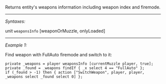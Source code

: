 Returns entity's weapons information including weapon index and firemode.


---
*Syntaxes:*

unit `weaponsInfo` [weaponOrMuzzle, onlyLoaded]

---
*Example 1:*

Find weapon with FullAuto firemode and switch to it: 
```sqf
private _weapons = player weaponsInfo [currentMuzzle player, true];
private _found = _weapons findIf { _x select 4 == "FullAuto" };
if (_found > -1) then { action ["SwitchWeapon", player, player, _weapons select _found select 0] };
```